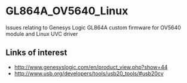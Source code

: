 # GL864A_OV5640_Linux
Issues relating to Genesys Logic GL864A custom firmware for OV5640 module and Linux UVC driver

## Links of interest

* http://www.genesyslogic.com/en/product_view.php?show=44
* http://www.usb.org/developers/tools/usb20_tools/#usb20cv

